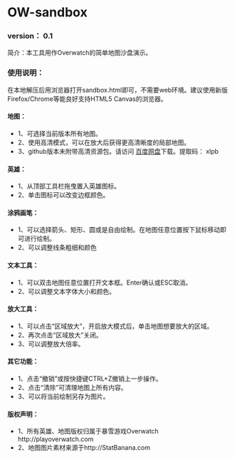 # OW-sandbox

<h3>version： 0.1</h3>
<p>简介：本工具用作Overwatch的简单地图沙盘演示。</p>


<h3>使用说明：</h3>
<p>在本地解压后用浏览器打开sandbox.html即可，不需要web环境。建议使用新版Firefox/Chrome等能良好支持HTML5 Canvas的浏览器。</p>

<h4>地图：</h4>
<ul>
<li>1、可选择当前版本所有地图。</li>
<li>2、使用高清模式，可以在放大后获得更高清晰度的局部地图。</li>
<li>3、github版本未附带高清资源包。请访问 <a href="https://pan.baidu.com/s/1xHyNEXuL92McUDnP08P5hw" target="_blank">百度网盘</a>下载。提取码： xlpb</li>
</ul>

<h4>英雄：</h4>
<ul>
<li>1、从顶部工具栏拖曳置入英雄图标。</li>
<li>2、单击图标可以改变边框颜色。</li>
</ul>

<h4>涂鸦画笔：</h4>
<ul>
<li>1、可以选择箭头、矩形、圆或是自由绘制。在地图任意位置按下鼠标移动即可进行绘制。</li>
<li>2、可以调整线条粗细和颜色</li>
</ul>

<h4>文本工具：</h4>
<ul>
<li>1、可以双击地图任意位置打开文本框。Enter确认或ESC取消。</li>
<li>2、可以调整文本字体大小和颜色。</li>
</ul>

<h4>放大工具：</h4>
<ul>
<li>1、可以点击“区域放大”，开启放大模式后，单击地图想要放大的区域。</li>
<li>2、再次点击“区域放大”关闭。</li>
<li>3、可以调整放大倍率。</li>
</ul>

<h4>其它功能：</h4>
<ul>
<li>1、点击“撤销”或按快捷键CTRL+Z撤销上一步操作。</li>
<li>2、点击“清除”可清理地图上所有内容。</li>
<li>3、可以将当前绘制另存为图片。</li>
</ul>

<h4>版权声明：</h4>
<ul>
<li>1、所有英雄、地图版权归属于暴雪游戏Overwatch http://playoverwatch.com</li>
<li>2、地图图片素材来源于http://StatBanana.com</li>
</ul>
